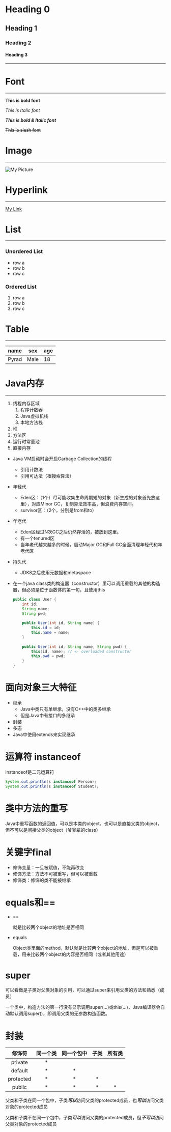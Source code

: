 # Heading 0

## Heading 1

### Heading 2

#### Heading 3

---



# Font

---

**This is bold font**

*This is Italic font*

***This is bold & Italic font***

~~This is slash font~~



# Image

---

![My Picture](C:\Users\Pyrad\Desktop\tmps\1497625898188.jpg)



# Hyperlink

---

[My Link](www.google.com)



# List

---

### Unordered List

- row a
- row b
- row c

### Ordered List

1. row a 
2. row b
3. row c



# Table

---

| name  | sex  | age  |
| ----- | ---- | ---- |
| Pyrad | Male | 18   |







# Java内存

---

1. 线程内存区域
   1. 程序计数器
   2. Java虚拟机栈
   3. 本地方法栈
2. 堆
3. 方法区
4. 运行时常量池
5. 直接内存

- Java VM启动时会开启Garbage Collection的线程
  - 引用计数法
  - 引用可达法（根搜索算法）
- 年轻代
  - Eden区：（1个）尽可能收集生命周期短的对象（新生成的对象首先放这里），对应Minor GC，复制算法效率高，但浪费内存空间。
  - survivor区：（2个，分别是from和to）
- 年老代
  - Eden区经过N次GC之后仍然存活的，被放到这里。
  - 有一个tenured区
  - 当年老代越来越多的时候，启动Major GC和Full GC全面清理年轻代和年老代区

- 持久代
  - JDK8之后使用元数据和metaspace

- 在一个java class类的构造器（constructor）里可以调用重载的其他的构造器，但必须是位于函数体的第一句，且使用this

  ```java
  public class User {
      int id;
      String name;
      String pwd;
      
      public User(int id, String name) {
          this.id = id;
          this.name = name;
      }
      
      public User(int id, String name, String pwd) {
          this(id, name); // <- overloaded constructor
          this.pwd = pwd;
      }
  }
  ```

  

# 面向对象三大特征

- 继承
  - Java中类只有单继承，没有C++中的类多继承
  - 但是Java中有接口的多继承
- 封装
- 多态
- Java中使用extends来实现继承

# 运算符 instanceof 

instanceof是二元运算符

```java
System.out.println(s instanceof Person);
System.out.println(s instanceof Student);
```



# 类中方法的重写

Java中重写函数的返回值，可以是本类的object，也可以是直接父类的object，但不可以是间接父类的object（爷爷辈的class）



# 关键字final

- 修饰变量：一旦被赋值，不能再改变
- 修饰方法：方法不可被重写，但可以被重载
- 修饰类：修饰的类不能被继承



# equals和==

- ==

  就是比较两个object的地址是否相同

- equals

  Object类里面的method，默认就是比较两个object的地址，但是可以被重载，用来比较两个object的内容是否相同（或者其他用途）

# super

可以看做是子类对父类对象的引用，可以通过super来引用父类的方法和熟悉（成员）

一个类中，构造方法的第一行没有显示调用super(...)或this(...)，Java编译器会自动默认调用super()，即调用父类的无参数构造函数。



# 封装

|  修饰符   | 同一个类 | 同一个包中 | 子类 | 所有类 |
| :-------: | :------: | :--------: | :--: | :----: |
|  private  |    *     |            |      |        |
|  default  |    *     |     *      |      |        |
| protected |    *     |     *      |  *   |        |
|  public   |    *     |     *      |  *   |   *    |



父类和子类在同一个包中，子类***可以***访问父类的protected成员，也***可以***访问父类对象的protected成员

父类和子类不在同一个包中，子类***可以***访问父类的protected成员，但***不可以***访问父类对象的protected成员

